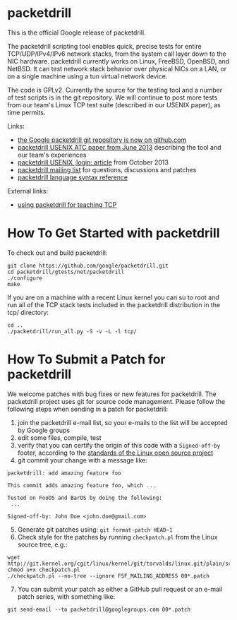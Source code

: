 # packetdrill
This is the official Google release of packetdrill.

The packetdrill scripting tool enables quick, precise tests for entire TCP/UDP/IPv4/IPv6 network stacks, from the system call layer down to the NIC hardware. packetdrill currently works on Linux, FreeBSD, OpenBSD, and NetBSD. It can test network stack behavior over physical NICs on a LAN, or on a single machine using a tun virtual network device.

The code is GPLv2. Currently the source for the testing tool and a number of test scripts is in the git repository. We will continue to post more tests from our team's Linux TCP test suite (described in our USENIX paper), as time permits.

Links:
* [the Google packetdrill git repository is now on github.com](https://github.com/google/packetdrill)
* [packetdrill USENIX ATC paper from June 2013](http://research.google.com/pubs/pub41316.html) describing the tool and our team's experiences
* [packetdrill USENIX ;login: article](http://research.google.com/pubs/pub41848.html) from October 2013
* [packetdrill mailing list](https://groups.google.com/forum/#!forum/packetdrill) for questions, discussions and patches
* [packetdrill language syntax reference](https://github.com/google/packetdrill/blob/master/syntax.md)

External links:
* [using packetdrill for teaching TCP](http://beta.computer-networking.info/syllabus/default/exercises/tcp-2.html)

# How To Get Started with packetdrill

To check out and build packetdrill:

```
git clone https://github.com/google/packetdrill.git
cd packetdrill/gtests/net/packetdrill
./configure
make
```

If you are on a machine with a recent Linux kernel you can su to root and
run all of the TCP stack tests included in the packetdrill distribution
in the tcp/ directory:

```
cd ..
./packetdrill/run_all.py -S -v -L -l tcp/
```

# How To Submit a Patch for packetdrill

We welcome patches with bug fixes or new features for packetdrill. The packetdrill project uses git for source code management. Please follow the following steps when sending in a patch for packetdrill:

1. join the packetdrill e-mail list, so your e-mails to the list will be accepted by Google groups
2. edit some files, compile, test
3. verify that you can certify the origin of this code with a `Signed-off-by` footer, according to the [standards of the Linux open source project](https://www.kernel.org/doc/html/v4.17/process/submitting-patches.html#developer-s-certificate-of-origin-1-1)
4. git commit your change with a message like:
 
 ```
packetdrill: add amazing feature foo

This commit adds amazing feature foo, which ...

Tested on FooOS and BarOS by doing the following:
  ...

Signed-off-by: John Doe <john.doe@gmail.com>
```

5. Generate git patches using: `git format-patch HEAD~1`
6. Check style for the patches by running `checkpatch.pl` from the Linux source tree, e.g.:
```
wget http://git.kernel.org/cgit/linux/kernel/git/torvalds/linux.git/plain/scripts/checkpatch.pl
chmod u+x checkpatch.pl
./checkpatch.pl --no-tree --ignore FSF_MAILING_ADDRESS 00*.patch
```
7. You can submit your patch as either a GitHub pull request or an e-mail patch series, with something like:
```
git send-email --to packetdrill@googlegroups.com 00*.patch
```
